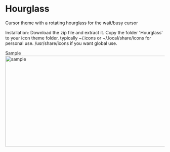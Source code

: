 # Hourglass
Cursor theme with a rotating hourglass for the wait/busy cursor

Installation:
Download the zip file and extract it.
Copy the folder 'Hourglass' to your icon theme folder.
  typically ~/.icons or ~/.local/share/icons for personal use.
  /usr/share/icons if you want global use.

Sample
<img width="672" height="288" alt="sample" src="https://github.com/user-attachments/assets/aa303f33-d6c2-4fa4-ac2b-2806f05cb0cc" />

